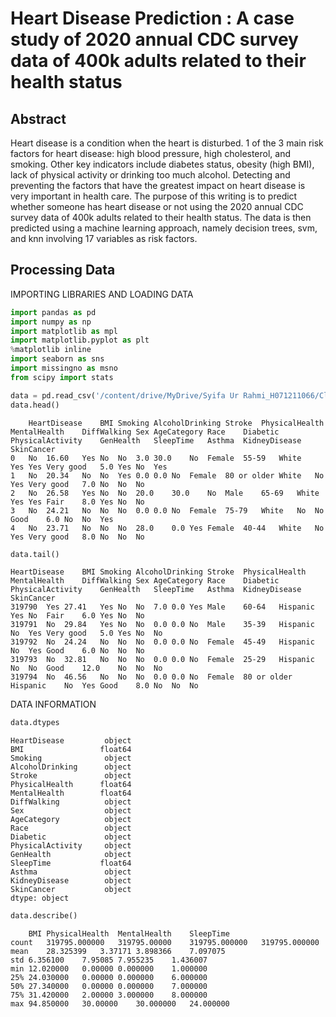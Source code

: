 # Heart Disease Prediction : A case study of 2020 annual CDC survey data of 400k adults related to their health status

## Abstract

Heart disease is a condition when the heart is disturbed. 1 of the 3 main risk factors for heart disease: high blood pressure, high cholesterol, and smoking. Other key indicators include diabetes status, obesity (high BMI), lack of physical activity or drinking too much alcohol. Detecting and preventing the factors that have the greatest impact on heart disease is very important in health care. The purpose of this writing is to predict whether someone has heart disease or not using the 2020 annual CDC survey data of 400k adults related to their health status. The data is then predicted using a machine learning approach, namely decision trees, svm, and knn involving 17 variables as risk factors.

## Processing Data

IMPORTING LIBRARIES AND LOADING DATA
```python
import pandas as pd
import numpy as np
import matplotlib as mpl
import matplotlib.pyplot as plt
%matplotlib inline
import seaborn as sns
import missingno as msno
from scipy import stats
```
```python
data = pd.read_csv('/content/drive/MyDrive/Syifa Ur Rahmi_H071211066/Classification/heart_2020_cleaned.csv')
data.head()
```
```
	HeartDisease	BMI	Smoking	AlcoholDrinking	Stroke	PhysicalHealth	MentalHealth	DiffWalking	Sex	AgeCategory	Race	Diabetic	PhysicalActivity	GenHealth	SleepTime	Asthma	KidneyDisease	SkinCancer
0	No	16.60	Yes	No	No	3.0	30.0	No	Female	55-59	White	Yes	Yes	Very good	5.0	Yes	No	Yes
1	No	20.34	No	No	Yes	0.0	0.0	No	Female	80 or older	White	No	Yes	Very good	7.0	No	No	No
2	No	26.58	Yes	No	No	20.0	30.0	No	Male	65-69	White	Yes	Yes	Fair	8.0	Yes	No	No
3	No	24.21	No	No	No	0.0	0.0	No	Female	75-79	White	No	No	Good	6.0	No	No	Yes
4	No	23.71	No	No	No	28.0	0.0	Yes	Female	40-44	White	No	Yes	Very good	8.0	No	No	No
```
```python
data.tail()
```
```
HeartDisease	BMI	Smoking	AlcoholDrinking	Stroke	PhysicalHealth	MentalHealth	DiffWalking	Sex	AgeCategory	Race	Diabetic	PhysicalActivity	GenHealth	SleepTime	Asthma	KidneyDisease	SkinCancer
319790	Yes	27.41	Yes	No	No	7.0	0.0	Yes	Male	60-64	Hispanic	Yes	No	Fair	6.0	Yes	No	No
319791	No	29.84	Yes	No	No	0.0	0.0	No	Male	35-39	Hispanic	No	Yes	Very good	5.0	Yes	No	No
319792	No	24.24	No	No	No	0.0	0.0	No	Female	45-49	Hispanic	No	Yes	Good	6.0	No	No	No
319793	No	32.81	No	No	No	0.0	0.0	No	Female	25-29	Hispanic	No	No	Good	12.0	No	No	No
319794	No	46.56	No	No	No	0.0	0.0	No	Female	80 or older	Hispanic	No	Yes	Good	8.0	No	No	No
```
DATA INFORMATION
```python
data.dtypes
```
```
HeartDisease         object
BMI                 float64
Smoking              object
AlcoholDrinking      object
Stroke               object
PhysicalHealth      float64
MentalHealth        float64
DiffWalking          object
Sex                  object
AgeCategory          object
Race                 object
Diabetic             object
PhysicalActivity     object
GenHealth            object
SleepTime           float64
Asthma               object
KidneyDisease        object
SkinCancer           object
dtype: object
```
```python
data.describe()
```
```
	BMI	PhysicalHealth	MentalHealth	SleepTime
count	319795.000000	319795.00000	319795.000000	319795.000000
mean	28.325399	3.37171	3.898366	7.097075
std	6.356100	7.95085	7.955235	1.436007
min	12.020000	0.00000	0.000000	1.000000
25%	24.030000	0.00000	0.000000	6.000000
50%	27.340000	0.00000	0.000000	7.000000
75%	31.420000	2.00000	3.000000	8.000000
max	94.850000	30.00000	30.000000	24.000000
```



